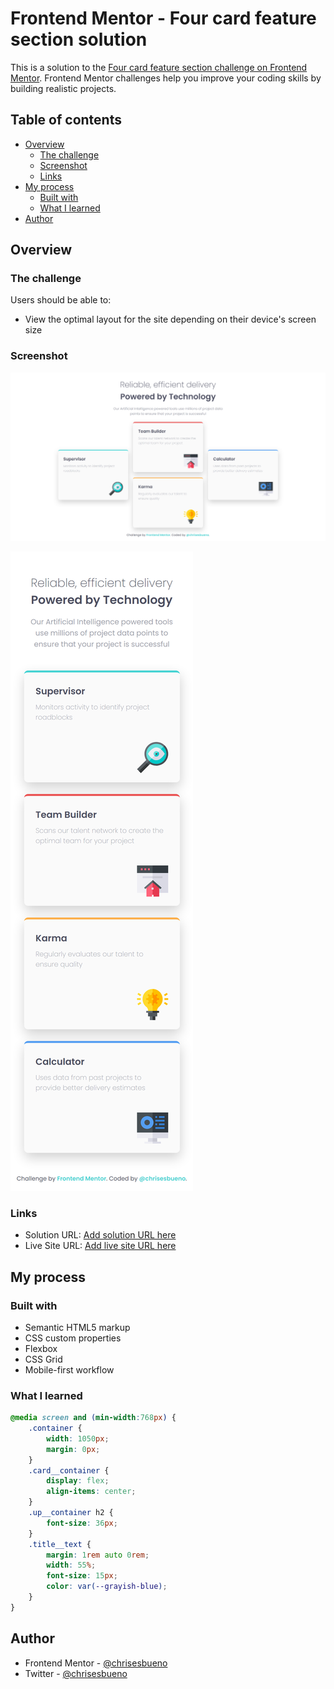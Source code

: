 # Frontend Mentor - Four card feature section solution

This is a solution to the [Four card feature section challenge on Frontend Mentor](https://www.frontendmentor.io/challenges/four-card-feature-section-weK1eFYK). Frontend Mentor challenges help you improve your coding skills by building realistic projects. 

## Table of contents

- [Overview](#overview)
  - [The challenge](#the-challenge)
  - [Screenshot](#screenshot)
  - [Links](#links)
- [My process](#my-process)
  - [Built with](#built-with)
  - [What I learned](#what-i-learned)
- [Author](#author)

## Overview

### The challenge

Users should be able to:

- View the optimal layout for the site depending on their device's screen size

### Screenshot

![](./Desktop.png)

![](./Mobile.png)

### Links

- Solution URL: [Add solution URL here](https://www.frontendmentor.io/solutions/four-card-feature-section-LVbaukJXic)
- Live Site URL: [Add live site URL here](https://chrisesbueno.github.io/four-card/)

## My process

### Built with

- Semantic HTML5 markup
- CSS custom properties
- Flexbox
- CSS Grid
- Mobile-first workflow

### What I learned

```css
@media screen and (min-width:768px) {
    .container {
        width: 1050px;
        margin: 0px;
    }
    .card__container {
        display: flex;
        align-items: center;
    }
    .up__container h2 {
        font-size: 36px;
    }
    .title__text {
        margin: 1rem auto 0rem;
        width: 55%;
        font-size: 15px;
        color: var(--grayish-blue);
    }
}
```

## Author

- Frontend Mentor - [@chrisesbueno](https://www.frontendmentor.io/profile/chrisesbueno)
- Twitter - [@chrisesbueno](https://www.twitter.com/chrisesbueno)

